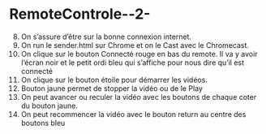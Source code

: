 ﻿# RemoteControle--2-

 
8.	On s’assure d’être sur la bonne connexion internet.
9.	On run le sender.html sur Chrome et on le Cast avec le Chromecast.
10.	On clique sur le bouton Connecté rouge en bas du remote. Il va y avoir l’écran noir et le petit ordi bleu qui s’affiche pour nous dire qu’il est connecté
11.	On clique sur le bouton étoile pour démarrer les vidéos.
12.	Bouton jaune permet de stopper la vidéo ou de le Play
13.	On peut avancer ou reculer la vidéo avec les boutons de chaque coter du bouton jaune.
14.	On peut recommencer la vidéo avec le bouton return au centre des boutons bleu

